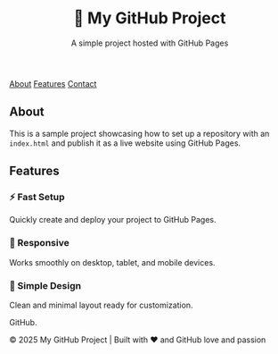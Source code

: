
  </style>
</head>
<body>
  <header>
    <h1>🚀 My GitHub Project</h1>
    <p>A simple project hosted with GitHub Pages</p>
  </header>

  <nav>
    <a href="#about">About</a>
    <a href="#features">Features</a>
    <a href="#contact">Contact</a>
  </nav>

  <section id="about">
    <h2>About</h2>
    <p>
      This is a sample project showcasing how to set up a repository with an <code>index.html</code> 
      and publish it as a live website using GitHub Pages.
    </p>
  </section>

  <section id="features">
    <h2>Features</h2>
    <div class="features">
      <div class="card">
        <h3>⚡ Fast Setup</h3>
        <p>Quickly create and deploy your project to GitHub Pages.</p>
      </div>
      <div class="card">
        <h3>📱 Responsive</h3>
        <p>Works smoothly on desktop, tablet, and mobile devices.</p>
      </div>
      <div class="card">
        <h3>🎨 Simple Design</h3>
        <p>Clean and minimal layout ready for customization.</p>
      </div>
    </div>
  </section>

  <section id="0799995917>
    <h2>Contact</h2>
    <p>
      Have feedback or ideas? Reach out via 
      <a href="https://github.com/@nevilleomondi882@gmail.com" target="_blank">GitHub</a>.
    </p>
  </section>

  <footer>
    <p>© 2025 My GitHub Project | Built with ❤️ and GitHub love and passion</p>
  </footer>
</body>
</html>

